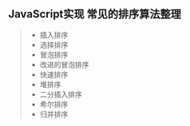 ## JavaScript实现 常见的排序算法整理

> * 插入排序
> * 选择排序
> * 冒泡排序
> * 改进的冒泡排序
> * 快速排序
> * 堆排序
> * 二分插入排序
> * 希尔排序
> * 归并排序